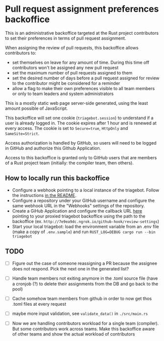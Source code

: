 # Pull request assignment preferences backoffice

This is an administrative backoffice targeted at the Rust project contributors to set their preferences in terms of pull request assignment.

When assigning the review of pull requests, this backoffice allows contributors to:
- set themselves on leave for any amount of time. During this time off contributors won't be assigned any new pull request
- set the maximum number of pull requests assigned to them
- set the desired number of days before a pull request assigned for review to the contributor might be considered for a reminder
- allow a flag to make their own preferences visible to all team members or only to team leaders and system administrators

This is a mostly static web page server-side generated, using the least amount possible of JavaScript.

This backoffice will set one cookie (`triagebot.session`) to understand if a user is already logged in. The cookie expires after
1 hour and is renewed at every access. The cookie is set to `Secure=true`, `HttpOnly` and `SameSite=Strict`.

Access authorization is handled by GitHub, so users will need to be logged in GitHub and authorize this Github Application.

Access to this backoffice is granted only to GitHub users that are members of a Rust project team (initially: the compiler team, then others).

## How to locally run this backoffice

- Configure a webhook pointing to a local instance of the triagebot. Follow the instructions [in the README](https://github.com/rust-lang/triagebot#configure-webhook-forwarding).
- Configure a repository under your GitHub username and configure the same webhook URL in the "Webhooks" settings of the repository.
- Create a GiHub Application and configure the callback URL [here](https://github.com/settings/apps) pointing to your proxied triagebot backoffice using the path to the backoffice (ex. `http://7e9ea9dc.ngrok.io/github-hook/review-settings`) 
- Start your local triagebot: load the environment variable from an .env file (make a copy of `.env.sample`) and run `RUST_LOG=DEBUG cargo run --bin triagebot`

## TODO

- [ ] Figure out the case of someone reassigning a PR because the assignee does not respond. Pick the next one in the generated list?
- [ ] Handle team members not exiting anymore in the .toml source file (have a cronjob (?) to delete their assignments from the DB and go back to the pool)
- [ ] Cache somehow team members from github in order to now get thos .toml files at every request
- [ ] maybe more input validation, see `validate_data()` in `./src/main.rs`
- [ ] Now we are handling contributors workload for a single team (compiler). But some contributors work across teams. Make this backoffice aware of other teams and show the actual workload of contributors


